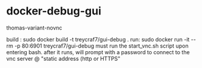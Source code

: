 # docker-debug-gui
thomas-variant-novnc

build :  sudo docker build -t treycraf7/gui-debug . 
run: sudo docker run -it --rm -p 80:6901 treycraf7/gui-debug 
 must run the start_vnc.sh script upon entering bash. 
 after it runs, will prompt with a password to connect to the vnc server @ "static address (http or HTTPS"
